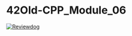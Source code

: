# 42Old-CPP_Module_06
[![Reviewdog](https://github.com/solareenlo/42Old-CPP_Module_06/actions/workflows/reviewdog.yml/badge.svg)](https://github.com/solareenlo/42Old-CPP_Module_06/actions/workflows/reviewdog.yml)

